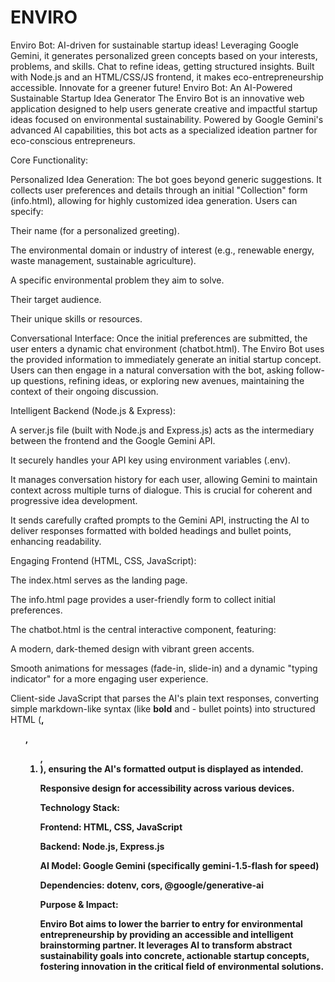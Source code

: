 # ENVIRO
Enviro Bot: AI-driven for sustainable startup ideas! Leveraging Google Gemini, it generates personalized green concepts based on your interests, problems, and skills. Chat to refine ideas, getting structured insights. Built with Node.js and an HTML/CSS/JS frontend, it makes eco-entrepreneurship accessible. Innovate for a greener future!
Enviro Bot: An AI-Powered Sustainable Startup Idea Generator
The Enviro Bot is an innovative web application designed to help users generate creative and impactful startup ideas focused on environmental sustainability. Powered by Google Gemini's advanced AI capabilities, this bot acts as a specialized ideation partner for eco-conscious entrepreneurs.

Core Functionality:

Personalized Idea Generation: The bot goes beyond generic suggestions. It collects user preferences and details through an initial "Collection" form (info.html), allowing for highly customized idea generation. Users can specify:

Their name (for a personalized greeting).

The environmental domain or industry of interest (e.g., renewable energy, waste management, sustainable agriculture).

A specific environmental problem they aim to solve.

Their target audience.

Their unique skills or resources.

Conversational Interface: Once the initial preferences are submitted, the user enters a dynamic chat environment (chatbot.html). The Enviro Bot uses the provided information to immediately generate an initial startup concept. Users can then engage in a natural conversation with the bot, asking follow-up questions, refining ideas, or exploring new avenues, maintaining the context of their ongoing discussion.

Intelligent Backend (Node.js & Express):

A server.js file (built with Node.js and Express.js) acts as the intermediary between the frontend and the Google Gemini API.

It securely handles your API key using environment variables (.env).

It manages conversation history for each user, allowing Gemini to maintain context across multiple turns of dialogue. This is crucial for coherent and progressive idea development.

It sends carefully crafted prompts to the Gemini API, instructing the AI to deliver responses formatted with bolded headings and bullet points, enhancing readability.

Engaging Frontend (HTML, CSS, JavaScript):

The index.html serves as the landing page.

The info.html page provides a user-friendly form to collect initial preferences.

The chatbot.html is the central interactive component, featuring:

A modern, dark-themed design with vibrant green accents.

Smooth animations for messages (fade-in, slide-in) and a dynamic "typing indicator" for a more engaging user experience.

Client-side JavaScript that parses the AI's plain text responses, converting simple markdown-like syntax (like **bold** and - bullet points) into structured HTML (<strong>, <ul>, <ol>, <li>), ensuring the AI's formatted output is displayed as intended.

Responsive design for accessibility across various devices.

Technology Stack:

Frontend: HTML, CSS, JavaScript

Backend: Node.js, Express.js

AI Model: Google Gemini (specifically gemini-1.5-flash for speed)

Dependencies: dotenv, cors, @google/generative-ai

Purpose & Impact:

Enviro Bot aims to lower the barrier to entry for environmental entrepreneurship by providing an accessible and intelligent brainstorming partner. It leverages AI to transform abstract sustainability goals into concrete, actionable startup concepts, fostering innovation in the critical field of environmental solutions.
